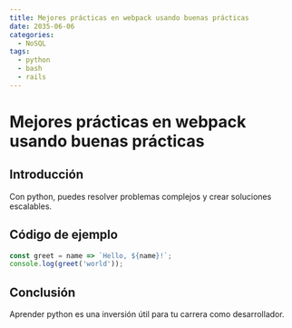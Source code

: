 ```yaml
---
title: Mejores prácticas en webpack usando buenas prácticas
date: 2035-06-06
categories:
  - NoSQL
tags:
  - python
  - bash
  - rails
---
```


# Mejores prácticas en webpack usando buenas prácticas

## Introducción

Con python, puedes resolver problemas complejos y crear soluciones escalables.

## Código de ejemplo

```javascript
const greet = name => `Hello, ${name}!`;
console.log(greet('world'));
```

## Conclusión

Aprender python es una inversión útil para tu carrera como desarrollador.